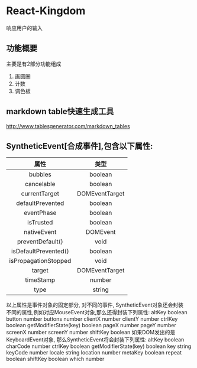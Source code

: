 # React-Kingdom
响应用户的输入
## 功能概要
主要是有2部分功能组成
1. 画圆圈
2. 计数
3. 调色板
## markdown table快速生成工具
http://www.tablesgenerator.com/markdown_tables
## SyntheticEvent[合成事件],包含以下属性:
|         属性         |      类型      |
|:--------------------:|:--------------:|
| bubbles              | boolean        |
| cancelable           | boolean        |
| currentTarget        | DOMEventTarget |
| defaultPrevented     | boolean        |
| eventPhase           | boolean        |
| isTrusted            | boolean        |
| nativeEvent          | DOMEvent       |
| preventDefault()     | void           |
| isDefaultPrevented() | boolean        |
| isPropagationStopped | void           |
| target               | DOMEventTarget |
| timeStamp            | number         |
| type                 | string         |
以上属性是事件对象的固定部分, 对不同的事件, SyntheticEvent对象还会封装  
不同的属性,例如对应MouseEvent对象,那么还得封装下列属性:
altKey 					 boolean
button 					 number
buttons 				 number
clientX 				 number
clientY 				 number
ctrlKey 				 boolean
getModifierState(key) 	 boolean
pageX 					 number
pageY 					 number
screenX 				 number
screenY 				 number
shiftKey 				 boolean
如果DOM发出的是KeyboardEvent对象, 那么SyntheticEvent将会封装下列属性:
altKey 					 boolean
charCode 				 number
ctrlKey 				 boolean
getModifierState(key) 	 boolean
key 					 string
keyCode 				 number
locale 					 string
location 				 number
metaKey 				 boolean
repeat 				 	 boolean
shiftKey 				 boolean
which 					 number
